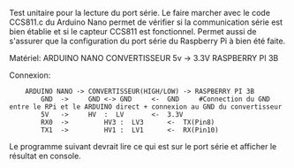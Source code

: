 Test unitaire pour la lecture du port série.
Le faire marcher avec le code CCS811.c du Arduino Nano permet de vérifier si la communication série est bien établie et si le capteur CCS811 est fonctionnel.
Permet aussi de s'assurer que la configuration du port série du Raspberry Pi à bien été faite.

Matériel:
	ARDUINO NANO
	CONVERTISSEUR 5v -> 3.3V
	RASPBERRY PI 3B

Connexion:

		ARDUINO NANO -> CONVERTISSEUR(HIGH/LOW) -> RASPBERRY PI 3B
			GND  ->  	GND <-> GND    	<-  GND		#Connection du GND entre le RPi et le ARDUINO direct + connexion au GND du convertisseur
			5V   ->		HV  :  LV       <-  3.3V
			RX0  ->         HV3 :  LV3      <-  TX(Pin8)
			TX1  ->         HV1 :  LV1      <-  RX(Pin10)


Le programme suivant devrait lire ce qui est sur le port série et afficher le résultat en console.
